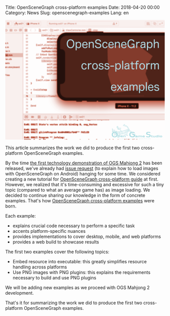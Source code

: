 Title: OpenSceneGraph cross-platform examples
Date: 2018-04-20 00:00
Category: News
Slug: openscenegraph-examples
Lang: en

![Screenshot][screenshot]

This article summarizes the work we did to produce the first two cross-platform OpenSceneGraph examples.

By the time [the first technology demonstration of OGS Mahjong 2][tech-demo-1] has been released, we've already had [issue request][android-image-issue] (to explain how to load images with OpenSceneGraph on Android) hanging for some time. We considered creating a new tutorial for [OpenSceneGraph cross-platform guide][osgcpg] at first. However, we realized that it's time-consuming and excessive for such a tiny topic (compared to what an average game has) as image loading. We decided to continue sharing our knowledge in the form of concrete examples. That's how [OpenSceneGraph cross-platform examples][osgcpe] were born.

Each example:

* explains crucial code necessary to perform a specific task
* accents platform-specific nuances
* provides implementations to cover desktop, mobile, and web platforms
* provides a web build to showcase results

The first two examples cover the following topics:

* Embed resource into executable: this greatly simplifies resource handling across platforms
* Use PNG images with PNG plugins: this explains the requirements necessary to build and use PNG plugins

We will be adding new examples as we proceed with OGS Mahjong 2 development.

That's it for summarizing the work we did to produce the first two cross-platform OpenSceneGraph examples.


[screenshot]: ../../images/2018-04-20-openscenegraph-examples.png

[tech-demo-1]: mahjong-techdemo1-gameplay.html
[android-image-issue]: https://github.com/OGStudio/openscenegraph-cross-platform-guide/issues/4
[osgcpg]: https://github.com/OGStudio/openscenegraph-cross-platform-guide
[osgcpe]: https://github.com/OGStudio/openscenegraph-cross-platform-examples

